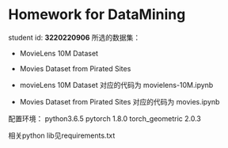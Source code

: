 # Homework for DataMining
student id: **3220220906**
所选的数据集：
- MovieLens 10M Dataset
- Movies Dataset from Pirated Sites

- movieLens 10M Dataset 对应的代码为 movielens-10M.ipynb
- Movies Dataset from Pirated Sites 对应的代码为 movies.ipynb

配置环境：
python3.6.5
pytorch 1.8.0
torch\_geometric 2.0.3

相关python lib见requirements.txt

